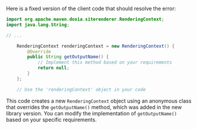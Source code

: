 Here is a fixed version of the client code that should resolve the error:

```java
import org.apache.maven.doxia.siterenderer.RenderingContext;
import java.lang.String;

// ...

    RenderingContext renderingContext = new RenderingContext() {
        @Override
        public String getOutputName() {
            // Implement this method based on your requirements
            return null;
        }
    };

    // Use the 'renderingContext' object in your code
```

This code creates a new `RenderingContext` object using an anonymous class that overrides the `getOutputName()` method, which was added in the new library version. You can modify the implementation of `getOutputName()` based on your specific requirements.